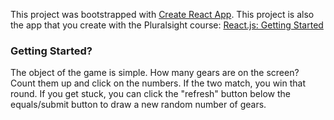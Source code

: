 This project was bootstrapped with [Create React App](https://github.com/facebookincubator/create-react-app).
This project is also the app that you create with the Pluralsight course: [React.js: Getting Started](https://app.pluralsight.com/library/courses/react-js-getting-started)

### Getting Started?

The object of the game is simple. How many gears are on the screen? Count them up and click on the numbers. If the two match, you win that round. If you get stuck, you can click the "refresh" button below the equals/submit button to draw a new random number of gears.